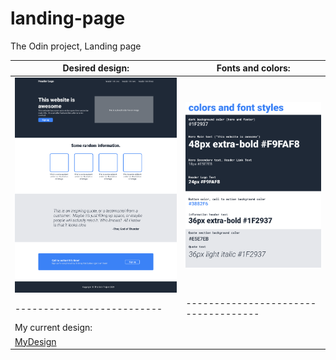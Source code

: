 # landing-page
The Odin project, Landing page

| Desired design:            | Fonts and colors:                    |
| -------------------------- | ------------------------------------ |
| ![Design](./images/01.png) | ![Colors and fonts](./images/02.png) |
| -------------------------- | ------------------------------------ |
| My current design:                                                |
| [MyDesign](https://tailor-ai.github.io/landing-page/)             |
